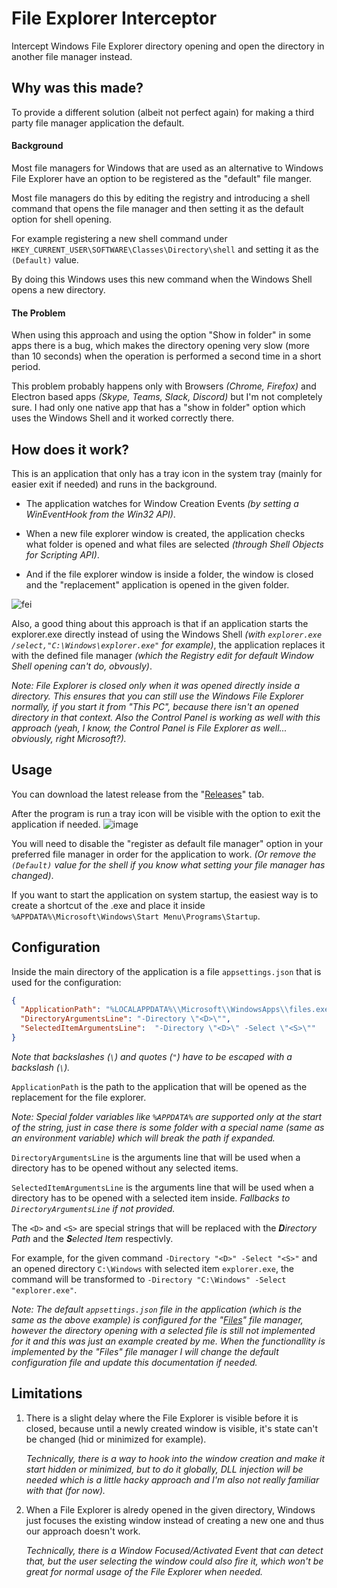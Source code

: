 # File Explorer Interceptor
 Intercept Windows File Explorer directory opening and open the directory in another file manager instead.

## Why was this made?
To provide a different solution (albeit not perfect again) for making a third party file manager application the default.

#### Background

Most file managers for Windows that are used as an alternative to Windows File Explorer have an option to be registered as the "default" file manger.

Most file managers do this by editing the registry and introducing a shell command that opens the file manager and then setting it as the default option for shell opening.

For example registering a new shell command under `HKEY_CURRENT_USER\SOFTWARE\Classes\Directory\shell` and setting it as the `(Default)` value.

By doing this Windows uses this new command when the Windows Shell opens a new directory.

#### The Problem

When using this approach and using the option "Show in folder" in some apps there is a bug, which makes the directory opening very slow (more than 10 seconds) when the operation is performed a second time in a short period.

This problem probably happens only with Browsers *(Chrome, Firefox)* and Electron based apps *(Skype, Teams, Slack, Discord)* but I'm not completely sure. I had only one native app that has a "show in folder" option which uses the Windows Shell and it worked correctly there.

## How does it work?

This is an application that only has a tray icon in the system tray (mainly for easier exit if needed) and runs in the background.

- The application watches for Window Creation Events *(by setting a WinEventHook from the Win32 API)*.

- When a new file explorer window is created, the application checks what folder is opened and what files are selected *(through Shell Objects for Scripting API)*.

- And if the file explorer window is inside a folder, the window is closed and the "replacement" application is opened in the given folder.

![fei](https://user-images.githubusercontent.com/10236674/137642105-dd2131cc-3cea-418f-9dcd-56a98cff83dc.gif)


Also, a good thing about this approach is that if an application starts the explorer.exe directly instead of using the Windows Shell *(with `explorer.exe /select,"C:\Windows\explorer.exe"` for example)*, the application replaces it with the defined file manager *(which the Registry edit for default Window Shell opening can't do, obvously)*.

*Note: File Explorer is closed only when it was opened directly inside a directory. This ensures that you can still use the Windows File Explorer normally, if you start it from "This PC", because there isn't an opened directory in that context. Also the Control Panel is working as well with this approach (yeah, I know, the Control Panel is File Explorer as well... obviously, right Microsoft?).*

## Usage

You can download the latest release from the "[Releases](https://github.com/abdonkov/FileExplorerInterceptor/releases)" tab.

After the program is run a tray icon will be visible with the option to exit the application if needed.
![image](https://user-images.githubusercontent.com/10236674/137640941-cb4d33df-8d74-4c95-9f9b-5585e124508b.png)

You will need to disable the "register as default file manager" option in your preferred file manager in order for the application to work. *(Or remove the `(Default)` value for the shell if you know what setting your file manager has changed)*.

If you want to start the application on system startup, the easiest way is to create a shortcut of the .exe and place it inside `%APPDATA%\Microsoft\Windows\Start Menu\Programs\Startup`.

## Configuration

Inside the main directory of the application is a file `appsettings.json` that is used for the configuration:
````json
{
  "ApplicationPath": "%LOCALAPPDATA%\\Microsoft\\WindowsApps\\files.exe",
  "DirectoryArgumentsLine": "-Directory \"<D>\"",
  "SelectedItemArgumentsLine":  "-Directory \"<D>\" -Select \"<S>\""
}
````
*Note that backslashes (`\`) and quotes (`"`) have to be escaped with a backslash (`\`).*

`ApplicationPath` is the path to the application that will be opened as the replacement for the file explorer.

*Note: Special folder variables like `%APPDATA%` are supported only at the start of the string, just in case there is some folder with a special name (same as an environment variable) which will break the path if expanded.*

`DirectoryArgumentsLine` is the arguments line that will be used when a directory has to be opened without any selected items.

`SelectedItemArgumentsLine` is the arguments line that will be used when a directory has to be opened with a selected item inside. *Fallbacks to `DirectoryArgumentsLine` if not provided.*

The `<D>` and `<S>` are special strings that will be replaced with the ***D**irectory Path* and the ***S**elected Item* respectivly.

For example, for the given command `-Directory "<D>" -Select "<S>"` and an opened directory `C:\Windows` with selected item `explorer.exe`, the command will be transformed to `-Directory "C:\Windows" -Select "explorer.exe"`.

*Note: The default `appsettings.json` file in the application (which is the same as the above example) is configured for the "[Files](https://github.com/files-community/Files)" file manager, however the directory opening with a selected file is still not implemented for it and this was just an example created by me.
When the functionallity is implemented by the "Files" file manager I will change the default configuration file and update this documentation if needed.*

## Limitations

1. There is a slight delay where the File Explorer is visible before it is closed, because until a newly created window is visible, it's state can't be changed (hid or minimized for example).

    *Technically, there is a way to hook into the window creation and make it start hidden or minimized, but to do it globally, DLL injection will be needed which is a little hacky approach and I'm also not really familiar with that (for now).*

2. When a File Explorer is alredy opened in the given directory, Windows just focuses the existing window instead of creating a new one and thus our approach doesn't work.

    *Technically, there is a Window Focused/Activated Event that can detect that, but the user selecting the window could also fire it, which won't be great for normal usage of the File Explorer when needed.*

